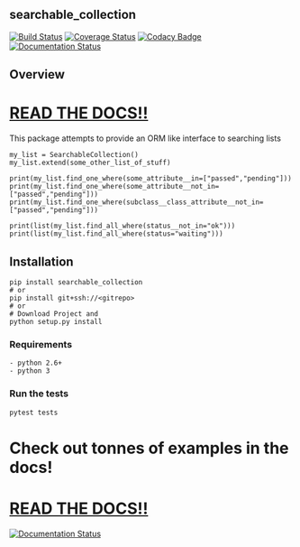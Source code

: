 searchable_collection
------------------------------
[![Build Status](https://travis-ci.org/joranbeasley/searchable_collection.svg?branch=master)](https://travis-ci.org/joranbeasley/searchable_collection)
[![Coverage Status](https://coveralls.io/repos/github/joranbeasley/searchable_collection/badge.svg?branch=master)](https://coveralls.io/github/joranbeasley/searchable_collection?branch=master)
[![Codacy Badge](https://api.codacy.com/project/badge/Grade/870c467e59784d86bd598a5d5d928bbd)](https://www.codacy.com/app/joranbeasley/searchable_collection?utm_source=github.com&amp;utm_medium=referral&amp;utm_content=joranbeasley/searchable_collection&amp;utm_campaign=Badge_Grade)
[![Documentation Status](https://readthedocs.org/projects/searchablecollection/badge/?version=latest)](http://searchablecollection.readthedocs.io/en/latest/?badge=latest)
  

## Overview
# [READ THE DOCS!!](http://searchablecollection.readthedocs.io/en/latest/)

This package attempts to provide an ORM like interface to searching lists

    my_list = SearchableCollection()
    my_list.extend(some_other_list_of_stuff)
    
    print(my_list.find_one_where(some_attribute__in=["passed","pending"])) 
    print(my_list.find_one_where(some_attribute__not_in=["passed","pending"])) 
    print(my_list.find_one_where(subclass__class_attribute__not_in=["passed","pending"])) 

    print(list(my_list.find_all_where(status__not_in="ok")))
    print(list(my_list.find_all_where(status="waiting")))
    
## Installation

    pip install searchable_collection
    # or
    pip install git+ssh://<gitrepo>
    # or
    # Download Project and 
    python setup.py install

### Requirements

    - python 2.6+
    - python 3    

### Run the tests
 
    pytest tests    
    
# Check out tonnes of examples in the docs!
# [READ THE DOCS!!](http://searchablecollection.readthedocs.io/en/latest/)
 [![Documentation Status](https://readthedocs.org/projects/searchablecollection/badge/?version=latest)](http://searchablecollection.readthedocs.io/en/latest/?badge=latest)
  
 